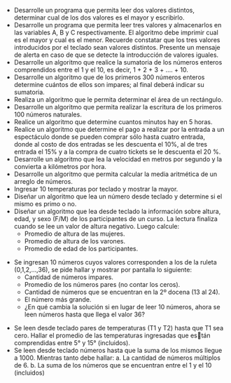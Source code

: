 * Desarrolle un programa que permita leer dos valores distintos, determinar cual de los dos valores es el mayor y escribirlo.
* Desarrolle un programa que permita leer tres valores y almacenarlos en las variables A, B y C respectivamente. El algoritmo debe imprimir cual es el mayor y cual es el menor. Recuerde constatar que los tres valores introducidos por el teclado sean valores distintos. Presente un mensaje de alerta en caso de que se detecte la introducción de valores iguales.
* Desarrolle un algoritmo que realice la sumatoria de los números enteros comprendidos entre el 1 y el 10, es decir, 1 + 2 + 3 + …. + 10.
* Desarrolle un algoritmo que de los primeros 300 números enteros determine cuántos de ellos son impares; al final deberá indicar su sumatoria.
* Realiza un algoritmo que le permita determinar el área de un rectángulo.
* Desarrolle un algoritmo que permita realizar la escritura de los primeros 100 números naturales.
* Realice un algoritmo que determine cuantos minutos hay en 5 horas.
* Realice un algoritmo que determine el pago a realizar por la entrada a un espectáculo donde se pueden comprar sólo hasta cuatro entrada, donde al costo de dos entradas se les descuenta el 10%, al de tres entrada el 15% y a la compra de cuatro tickets se le descuenta el 20 %.
* Desarrolle un algoritmo que lea la velocidad en metros por segundo y la convierta a kilómetros por hora.
* Desarrolle un algoritmo que permita calcular la media aritmética de un arreglo de números.
* Ingresar 10 temperaturas por teclado y mostrar la mayor.
* Diseñar un algoritmo que lea un número desde teclado y determine si el mismo es primo o no.
* Diseñar un algoritmo que lea desde teclado la información sobre altura, edad, y sexo (F/M) de los participantes de un curso. La lectura finaliza cuando se lee un valor de altura negativo. Luego calcule:
	- Promedio de altura de las mujeres.
	- Promedio de altura de los varones.
	- Promedio de edad de los participantes.
- Se ingresan 10 números cuyos valores corresponden a los de la ruleta (0,1,2,…,36), se pide hallar y mostrar por pantalla lo siguiente:
	- Cantidad de números impares.
	- Promedio de los números pares (no contar los ceros).
	- Cantidad de números que se encuentran en la 2º docena (13 al 24).
	- El número más grande.
	- ¿En qué cambia la solución si en lugar de leer 10 números, ahora se leen números hasta que llega el valor 36? 
* Se leen desde teclado pares de temperaturas (T1 y T2) hasta que T1 sea cero. Hallar el promedio de las temperaturas ingresadas que están comprendidas entre 5° y 15° (incluidos).
* Se leen desde teclado números hasta que la suma de los mismos llegue a 1000. Mientras tanto debe hallar: a. La cantidad de números múltiplos de 6. b. La suma de los números que se encuentran entre el 1 y el 10 (incluidos)